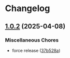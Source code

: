 # Changelog

## [1.0.2](https://github.com/jszymanowski/github-backup/compare/v1.0.1...v1.0.2) (2025-04-08)


### Miscellaneous Chores

* force release ([37b528a](https://github.com/jszymanowski/github-backup/commit/37b528a3430a4024fb85d5c780d4b31c132f6828))
